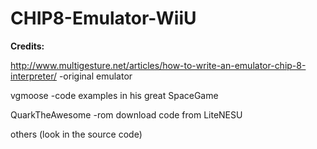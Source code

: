# CHIP8-Emulator-WiiU
**Credits:**

http://www.multigesture.net/articles/how-to-write-an-emulator-chip-8-interpreter/  -original emulator

vgmoose -code examples in his great SpaceGame

QuarkTheAwesome -rom download code from LiteNESU

others (look in the source code)

